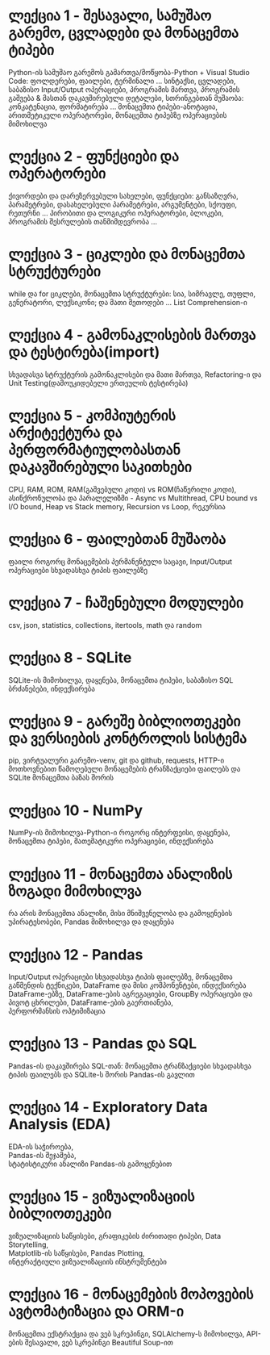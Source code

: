 # **ლექცია 1 - შესავალი, სამუშაო გარემო, ცვლადები და მონაცემთა ტიპები**
Python-ის სამუშაო გარემოს გამართვა/მოწყობა-Python + Visual Studio Code: ფოლდერები, ფაილები, ტერმინალი ...
სინტაქსი, ცვლადები, საბაზისო Input/Output ოპერაციები, პროგრამის მართვა, პროგრამის გაშვება & მასთან დაკავშირებული დეტალები, 
სთრინგებთან მუშაობა: კონკატენაცია, ფორმატირება ...
მონაცემთა ტიპები-ანოტაცია, არითმეტიკული ოპერატორები, მონაცემთა ტიპებზე ოპერაციების მიმოხილვა

# **ლექცია 2 - ფუნქციები და ოპერატორები**
ქივორდები და დარეზერვებული სახელები, ფუნქციები: განსაზღვრა, პარამეტრები, დასახელებული პარამეტრები, არგუმენტები, სქოუფი, რეთურნი ...
პირობითი და ლოგიკური ოპერატორები, ბლოკები, პროგრამის შესრულების თანმიმდევრობა ... 

# **ლექცია 3 - ციკლები და მონაცემთა სტრუქტურები**
while და for ციკლები, მონაცემთა სტრუქტურები: სია, სიმრავლე, თუფლი, გენერატორი, ლექსიკონი; და მათი მეთოდები ...
List Comprehension-ი

# **ლექცია 4 - გამონაკლისების მართვა და ტესტირება(import)**
სხვადასვა სტრუქტურის გამონაკლისები და მათი მართვა, 
Refactoring-ი და Unit Testing(დამოუკიდებელი ერთეულის ტესტირება)

# **ლექცია 5 - კომპიუტერის არქიტექტურა და პერფორმატიულობასთან დაკავშირებული საკითხები**
CPU, RAM, ROM, RAM(გაშვებული კოდი) vs ROM(ჩაწერილი კოდი), 
ასინქრონულობა და პარალელიზმი - Async vs Multithread, 
CPU bound vs I/O bound, 
Heap vs Stack memory, 
Recursion vs Loop, რეკურსია

# **ლექცია 6 - ფაილებთან მუშაობა**
ფაილი როგორც მონაცემების პერმანენტული საცავი, Input/Output ოპერაციები სხვადასხვა ტიპის ფაილებზე

# **ლექცია 7 - ჩაშენებული მოდულები**
csv, json, statistics, collections, itertools, math და random

# **ლექცია 8 - SQLite**
SQLite-ის მიმოხილვა, დაყენება, მონაცემთა ტიპები, საბაზისო SQL ბრძანებები, ინდექსირება

# **ლექცია 9 - გარეშე ბიბლიოთეკები და ვერსიების კონტროლის სისტემა**
pip, ვირტუალური გარემო-venv, git და github, 
requests, HTTP-ი მოთხოვნებით წამოღებული მონაცემების ტრანზაქციები ფაილებს და SQLite მონაცემთა ბაზას შორის


# **ლექცია 10 - NumPy**
NumPy-ის მიმოხილვა-Python-ი როგორც ინტერფეისი, დაყენება, მონაცემთა ტიპები, მათემატიკური ოპერაციები, ინდექსირება

# **ლექცია 11 - მონაცემთა ანალიზის ზოგადი მიმოხილვა**
რა არის მონაცემთა ანალიზი, მისი მნიშვენელობა და გამოყენების უპირატესობები, 
Pandas მიმოხილვა და დაყენება

# **ლექცია 12 - Pandas**
Input/Output ოპერაციები სხვადასხვა ტიპის ფაილებზე, მონაცემთა გაწმენდის ტექნიკები, 
DataFrame და მისი კომპონენტები, ინდექსირება DataFrame-ებზე, 
DataFrame-ების აგრეგაციები, GroupBy ოპერაციები და პივოტ ცხრილები, DataFrame-ების გაერთიანება,  
პერფორმანსის ოპტიმიზაცია 

# **ლექცია 13 - Pandas და SQL** 
Pandas-ის დაკავშირება SQL-თან:
მონაცემთა ტრანზაქციები სხვადასხვა ტიპის ფაილებს და SQLite-ს შორის Pandas-ის გავლით

# **ლექცია 14 - Exploratory Data Analysis (EDA)** 
EDA-ის საჭიროება,  
Pandas-ის შეჯამება,  
სტატისტიკური ანალიზი Pandas-ის გამოყენებით 

# **ლექცია 15 - ვიზუალიზაციის ბიბლიოთეკები**
ვიზუალიზაციის საწყისები, გრაფიკების ძირითადი ტიპები, Data Storytelling,  
Matplotlib-ის საწყისები, Pandas Plotting,  
ინტერაქტიული ვიზუალიზაციის ინსტრუმენტები 

# **ლექცია 16 - მონაცემების მოპოვების ავტომატიზაცია და ORM-ი**
მონაცემთა ექსტრაქცია და ვებ სკრეპინგი, 
SQLAlchemy-ს მიმოხილვა, 
API-ების შესავალი, 
ვებ სკრეპინგი Beautiful Soup-ით







